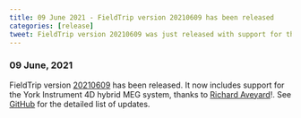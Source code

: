 ```yaml
---
title: 09 June 2021 - FieldTrip version 20210609 has been released
categories: [release]
tweet: FieldTrip version 20210609 was just released with support for the York Instrument 4D hybrid MEG system, thanks to @RA_Neuro ! See http://www.fieldtriptoolbox.org/#09-june-2021 for details
---
```


### 09 June, 2021

FieldTrip version [20210609](http://github.com/fieldtrip/fieldtrip/releases/tag/20210609) has been released. It now includes support for the York Instrument 4D hybrid MEG system, thanks to [Richard Aveyard](https://github.com/RA-Neuro)!. See [GitHub](https://github.com/fieldtrip/fieldtrip/compare/20210529...20210609) for the detailed list of updates.
